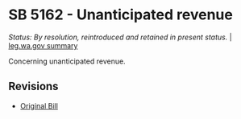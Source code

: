 # SB 5162 - Unanticipated revenue
*Status: By resolution, reintroduced and retained in present status.* | [leg.wa.gov summary](https://app.leg.wa.gov/billsummary?BillNumber=5162&Year=2021)

Concerning unanticipated revenue.

## Revisions
* [Original Bill](1/)